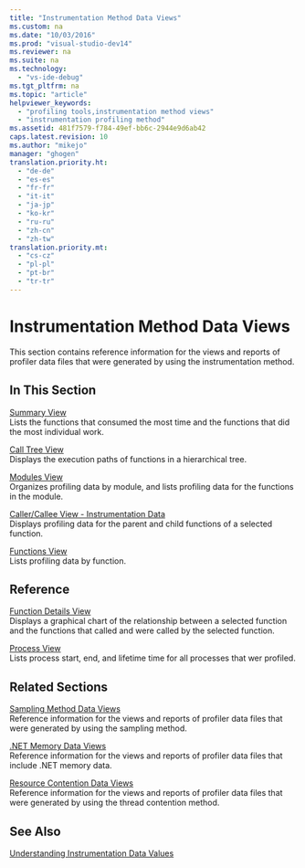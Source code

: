 ```yaml
---
title: "Instrumentation Method Data Views"
ms.custom: na
ms.date: "10/03/2016"
ms.prod: "visual-studio-dev14"
ms.reviewer: na
ms.suite: na
ms.technology: 
  - "vs-ide-debug"
ms.tgt_pltfrm: na
ms.topic: "article"
helpviewer_keywords: 
  - "profiling tools,instrumentation method views"
  - "instrumentation profiling method"
ms.assetid: 481f7579-f784-49ef-bb6c-2944e9d6ab42
caps.latest.revision: 10
ms.author: "mikejo"
manager: "ghogen"
translation.priority.ht: 
  - "de-de"
  - "es-es"
  - "fr-fr"
  - "it-it"
  - "ja-jp"
  - "ko-kr"
  - "ru-ru"
  - "zh-cn"
  - "zh-tw"
translation.priority.mt: 
  - "cs-cz"
  - "pl-pl"
  - "pt-br"
  - "tr-tr"
---
```

# Instrumentation Method Data Views
This section contains reference information for the views and reports of profiler data files that were generated by using the instrumentation method.  
  
## In This Section  
 [Summary View](../VS_IDE/summary-view---instrumentation-data.md)  
 Lists the functions that consumed the most time and the functions that did the most individual work.  
  
 [Call Tree View](../VS_IDE/call-tree-view---instrumentation-data.md)  
 Displays the execution paths of functions in a hierarchical tree.  
  
 [Modules View](../VS_IDE/modules-view---instrumentation-data.md)  
 Organizes profiling data by module, and lists profiling data for the functions in the module.  
  
 [Caller/Callee View - Instrumentation Data](../VS_IDE/caller-callee-view---instrumentation-data.md)  
 Displays profiling data for the parent and child functions of a selected function.  
  
 [Functions View](../VS_IDE/functions-view---instrumentation-data.md)  
 Lists profiling data by function.  
  
## Reference  
 [Function Details View](../VS_IDE/function-details-view.md)  
 Displays a graphical chart of the relationship between a selected function and the functions that called and were called by the selected function.  
  
 [Process View](../VS_IDE/process-view.md)  
 Lists process start, end, and lifetime time for all processes that wer profiled.  
  
## Related Sections  
 [Sampling Method Data Views](../VS_IDE/profiler-sampling-method-data-views.md)  
 Reference information for the views and reports of profiler data files that were generated by using the sampling method.  
  
 [.NET Memory Data Views](../VS_IDE/.net-memory-data-views.md)  
 Reference information for the views and reports of profiler data files that include .NET memory data.  
  
 [Resource Contention Data Views](../VS_IDE/resource-contention-data-views.md)  
 Reference information for the views and reports of profiler data files that were generated by using the thread contention method.  
  
## See Also  
 [Understanding Instrumentation Data Values](../VS_IDE/understanding-instrumentation-data-values.md)